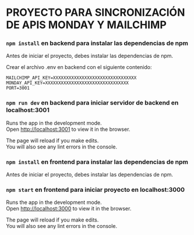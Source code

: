 # PROYECTO PARA SINCRONIZACIÓN DE APIS MONDAY Y MAILCHIMP

### `npm install` en backend para instalar las dependencias de npm

Antes de iniciar el proyecto, debes instalar las dependencias de npm. 

Crear el archivo .env en backend con el siguiente contenido:

```
MAILCHIMP_API_KEY=XXXXXXXXXXXXXXXXXXXXXXXXXXXXXXXX
MONDAY_API_KEY=XXXXXXXXXXXXXXXXXXXXXXXXXXXXXXXX
PORT=3001
```

### `npm run dev` en backend para iniciar servidor de backend en localhost:3001 

Runs the app in the development mode.\
Open [http://localhost:3001](http://localhost:3001) to view it in the browser.

The page will reload if you make edits.\
You will also see any lint errors in the console.





### `npm install` en frontend para instalar las dependencias de npm

Antes de iniciar el proyecto, debes instalar las dependencias de npm.

### `npm start` en frontend para iniciar proyecto en localhost:3000

Runs the app in the development mode.\
Open [http://localhost:3000](http://localhost:3000) to view it in the browser.

The page will reload if you make edits.\
You will also see any lint errors in the console.







